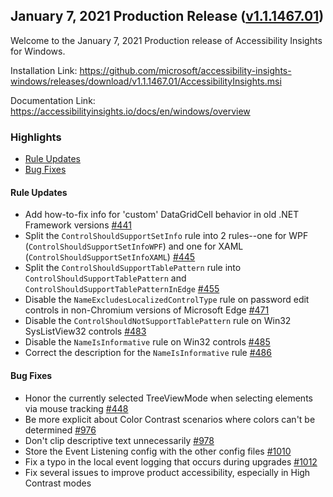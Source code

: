 ## January 7, 2021 Production Release ([v1.1.1467.01](https://github.com/Microsoft/accessibility-insights-windows/releases/tag/v1.1.1467.01))

Welcome to the January 7, 2021 Production release of Accessibility Insights for Windows.

Installation Link: https://github.com/microsoft/accessibility-insights-windows/releases/download/v1.1.1467.01/AccessibilityInsights.msi

Documentation Link: https://accessibilityinsights.io/docs/en/windows/overview

### Highlights

- [Rule Updates](#rule-updates)
- [Bug Fixes](#bug-fixes)

#### Rule Updates

- Add how-to-fix info for 'custom' DataGridCell behavior in old .NET Framework versions [#441](https://github.com/microsoft/axe-windows/issues/441)
- Split the `ControlShouldSupportSetInfo` rule into 2 rules--one for WPF (`ControlShouldSupportSetInfoWPF`) and one for XAML (`ControlShouldSupportSetInfoXAML`) [#445](https://github.com/microsoft/axe-windows/pull/445)
- Split the `ControlShouldSupportTablePattern` rule into `ControlShouldSupportTablePattern` and `ControlShouldSupportTablePatternInEdge` [#455](https://github.com/microsoft/axe-windows/pull/455)
- Disable the `NameExcludesLocalizedControlType` rule on password edit controls in non-Chromium versions of Microsoft Edge [#471](https://github.com/microsoft/axe-windows/issues/471)
- Disable the `ControlShouldNotSupportTablePattern` rule on Win32 SysListView32 controls [#483](https://github.com/microsoft/axe-windows/issues/483)
- Disable the `NameIsInformative` rule on Win32 controls [#485](https://github.com/microsoft/axe-windows/issues/485)
- Correct the description for the `NameIsInformative` rule [#486](https://github.com/microsoft/axe-windows/pull/486)

#### Bug Fixes

- Honor the currently selected TreeViewMode when selecting elements via mouse tracking [#448](https://github.com/microsoft/axe-windows/pull/448)
- Be more explicit about Color Contrast scenarios where colors can't be determined [#976](https://github.com/microsoft/accessibility-insights-windows/pull/976)
- Don't clip descriptive text unnecessarily [#978](https://github.com/microsoft/accessibility-insights-windows/pull/978)
- Store the Event Listening config with the other config files [#1010](https://github.com/microsoft/accessibility-insights-windows/pull/1010)
- Fix a typo in the local event logging that occurs during upgrades [#1012](https://github.com/microsoft/accessibility-insights-windows/pull/1012)
- Fix several issues to improve product accessibility, especially in High Contrast modes
